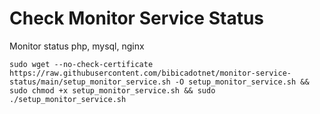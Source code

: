 # Check Monitor Service Status
Monitor status php, mysql, nginx
```shell
sudo wget --no-check-certificate https://raw.githubusercontent.com/bibicadotnet/monitor-service-status/main/setup_monitor_service.sh -O setup_monitor_service.sh && sudo chmod +x setup_monitor_service.sh && sudo ./setup_monitor_service.sh
```
